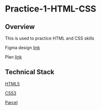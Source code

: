 # Practice-1-HTML-CSS

## Overview

This is used to practice HTML and CSS skills

Figma design [link](https://www.figma.com/file/I7cDCVX93Yh1q6UPvNynde/Hofmann-UI-Kit---Page-Templates?node-id=0%3A2)

Plan [link](https://docs.google.com/document/d/1vnF8mMmV7Opo5WbcbVpb7B9Vy77UbCxL4Z9BC74haDM/edit?usp=sharing)

## Technical Stack

[HTML5](https://developer.mozilla.org/en-US/docs/Glossary/HTML5)

[CSS3](https://developer.mozilla.org/en-US/docs/Web/CSS)

[Parcel](https://parceljs.org/getting-started/webapp/)
